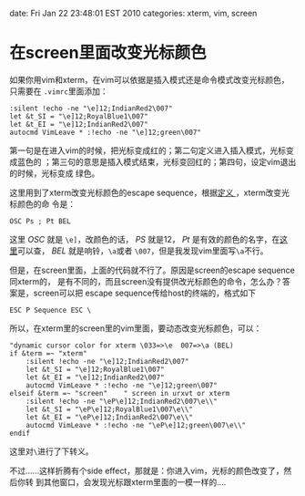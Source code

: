 date: Fri Jan 22 23:48:01 EST 2010
categories: xterm, vim, screen

# 在screen里面改变光标颜色

如果你用vim和xterm，在vim可以依据是插入模式还是命令模式改变光标颜色，只需要在
`.vimrc`里面添加：

    :silent !echo -ne "\e]12;IndianRed2\007"
    let &t_SI = "\e]12;RoyalBlue1\007"
    let &t_EI = "\e]12;IndianRed2\007"
    autocmd VimLeave * :!echo -ne "\e]12;green\007"

第一句是在进入vim的时候，把光标变成红的；第二句定义进入插入模式，光标变成蓝色的
；第三句的意思是插入模式结束，光标变回红的；第四句，设定vim退出的时候，光标变成
绿色。

这里用到了xterm改变光标颜色的escape sequence，根据[定义
](http://invisible-island.net/xterm/ctlseqs/ctlseqs.html)，xterm改变光标颜色的命
令是：

    OSC Ps ; Pt BEL

这里 _OSC_ 就是 `\e]`，改颜色的话， _PS_ 就是12， _Pt_ 是有效的颜色的名字，在[这
里](http://mkaz.com/ref/xterm_colors.html)可以查， _BEL_ 就是响铃，`\a`或者
`\007`，但是我发现vim里面写`\a`不行。

但是，在screen里面，上面的代码就不行了。原因是screen的escape sequence同xterm的，
是有不同的，而且screen没有提供改光标颜色的命令，怎么办？答案是，screen可以把
escape sequence传给host的终端的，格式如下

    ESC P Sequence ESC \

所以，在xterm里的screen里的vim里面，要动态改变光标颜色，可以：

    "dynamic cursor color for xterm \033=>\e  007=>\a (BEL)
    if &term =~ "xterm"
        :silent !echo -ne "\e]12;IndianRed2\007"
        let &t_SI = "\e]12;RoyalBlue1\007"
        let &t_EI = "\e]12;IndianRed2\007"
        autocmd VimLeave * :!echo -ne "\e]12;green\007"
    elseif &term =~ "screen"    " screen in urxvt or xterm
        :silent !echo -ne "\eP\e]12;IndianRed2\007\e\\"
        let &t_SI = "\eP\e]12;RoyalBlue1\007\e\\"
        let &t_EI = "\eP\e]12;IndianRed2\007\e\\"
        autocmd VimLeave * :!echo -ne "\eP\e]12;green\007\e\\"
    endif   

这里对`\`进行了下转义。

不过......这样折腾有个side effect，那就是：你进入vim，光标的颜色改变了，然后你转
到其他窗口，会发现光标跟xterm里面的一模一样的....
